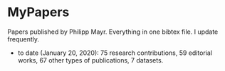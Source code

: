 # MyPapers
Papers published by Philipp Mayr. Everything in one bibtex file. I update frequently.
* to date (January 20, 2020): 75 research contributions, 59 editorial works, 67 other types of publications, 7 datasets.
